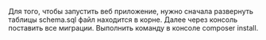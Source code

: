 Для того, чтобы запустить веб приложение, нужно сначала развернуть таблицы schema.sql файл находится в корне.
Далее через консоль поставить все миграции.
Выполнить команду в консоле composer install.